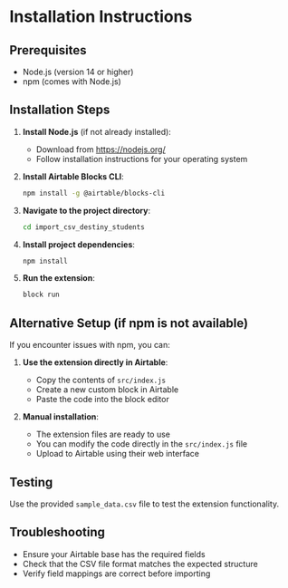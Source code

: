 # Installation Instructions

## Prerequisites
- Node.js (version 14 or higher)
- npm (comes with Node.js)

## Installation Steps

1. **Install Node.js** (if not already installed):
   - Download from https://nodejs.org/
   - Follow installation instructions for your operating system

2. **Install Airtable Blocks CLI**:
   ```bash
   npm install -g @airtable/blocks-cli
   ```

3. **Navigate to the project directory**:
   ```bash
   cd import_csv_destiny_students
   ```

4. **Install project dependencies**:
   ```bash
   npm install
   ```

5. **Run the extension**:
   ```bash
   block run
   ```

## Alternative Setup (if npm is not available)

If you encounter issues with npm, you can:

1. **Use the extension directly in Airtable**:
   - Copy the contents of `src/index.js`
   - Create a new custom block in Airtable
   - Paste the code into the block editor

2. **Manual installation**:
   - The extension files are ready to use
   - You can modify the code directly in the `src/index.js` file
   - Upload to Airtable using their web interface

## Testing

Use the provided `sample_data.csv` file to test the extension functionality.

## Troubleshooting

- Ensure your Airtable base has the required fields
- Check that the CSV file format matches the expected structure
- Verify field mappings are correct before importing
